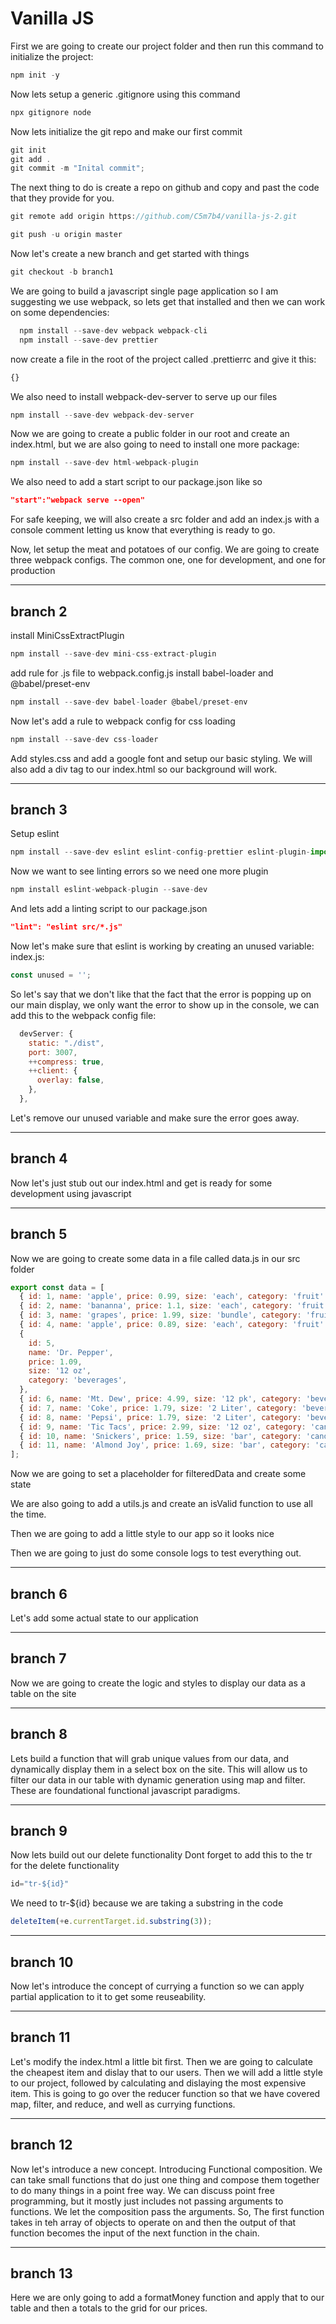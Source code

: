 # Vanilla JS

First we are going to create our project folder and then run this command to initialize the project:

```js
npm init -y

```

Now lets setup a generic .gitignore using this command

```js
npx gitignore node
```

Now lets initialize the git repo and make our first commit

```js
git init
git add .
git commit -m "Inital commit";

```

The next thing to do is create a repo on github and copy and past the code that they provide for you.

```js
git remote add origin https://github.com/C5m7b4/vanilla-js-2.git

git push -u origin master
```

Now let's create a new branch and get started with things

```js
git checkout -b branch1

```

We are going to build a javascript single page application so I am suggesting we use webpack, so lets get that installed and then we can work on some dependencies:

```js
  npm install --save-dev webpack webpack-cli
  npm install --save-dev prettier
```

now create a file in the root of the project called .prettierrc and give it this:

```js
{}
```

We also need to install webpack-dev-server to serve up our files

```js
npm install --save-dev webpack-dev-server
```

Now we are going to create a public folder in our root and create an index.html, but we are also going to need to install one more package:

```js
npm install --save-dev html-webpack-plugin

```

We also need to add a start script to our package.json like so

```json
"start":"webpack serve --open"
```

For safe keeping, we will also create a src folder and add an index.js with a console comment letting us know that everything is ready to go.

Now, let setup the meat and potatoes of our config. We are going to create three webpack configs. The common one, one for development, and one for production

************************************

## branch 2

install MiniCssExtractPlugin

```js
npm install --save-dev mini-css-extract-plugin
```

add rule for .js file to webpack.config.js install babel-loader and @babel/preset-env

```js
npm install --save-dev babel-loader @babel/preset-env
```

Now let's add a rule to webpack config for css loading

```js
npm install --save-dev css-loader
```

Add styles.css and add a google font and setup our basic styling. We will also add a div tag to our index.html so our background will work.

************************************

## branch 3

Setup eslint

```js
npm install --save-dev eslint eslint-config-prettier eslint-plugin-import
```

Now we want to see linting errors so we need one more plugin

```js
npm install eslint-webpack-plugin --save-dev
```

And lets add a linting script to our package.json

```json
"lint": "eslint src/*.js"
```

Now let's make sure that eslint is working by creating an unused variable:
index.js:

```js
const unused = '';
```

So let's say that we don't like that the fact that the error is popping up on our main display, we only want the error to show up in the console, we can add this to the webpack config file:

```js
  devServer: {
    static: "./dist",
    port: 3007,
    ++compress: true,
    ++client: {
      overlay: false,
    },
  },
```

Let's remove our unused variable and make sure the error goes away.

************************************

## branch 4

Now let's just stub out our index.html and get is ready for some development using javascript

************************************

## branch 5

Now we are going to create some data in a file called data.js in our src folder

```js
export const data = [
  { id: 1, name: 'apple', price: 0.99, size: 'each', category: 'fruit' },
  { id: 2, name: 'bananna', price: 1.1, size: 'each', category: 'fruit' },
  { id: 3, name: 'grapes', price: 1.99, size: 'bundle', category: 'fruit' },
  { id: 4, name: 'apple', price: 0.89, size: 'each', category: 'fruit' },
  {
    id: 5,
    name: 'Dr. Pepper',
    price: 1.09,
    size: '12 oz',
    category: 'beverages',
  },
  { id: 6, name: 'Mt. Dew', price: 4.99, size: '12 pk', category: 'beverages' },
  { id: 7, name: 'Coke', price: 1.79, size: '2 Liter', category: 'beverages' },
  { id: 8, name: 'Pepsi', price: 1.79, size: '2 Liter', category: 'beverages' },
  { id: 9, name: 'Tic Tacs', price: 2.99, size: '12 oz', category: 'candy' },
  { id: 10, name: 'Snickers', price: 1.59, size: 'bar', category: 'candy' },
  { id: 11, name: 'Almond Joy', price: 1.69, size: 'bar', category: 'candy' },
];
```

Now we are going to set a placeholder for filteredData and create some state

We are also going to add a utils.js and create an isValid function to use all the time.

Then we are going to add a little style to our app so it looks nice

Then we are going to just do some console logs to test everything out.

************************************

## branch 6

Let's add some actual state to our application

************************************

## branch 7

Now we are going to create the logic and styles to display our data as a table on the site

************************************

## branch 8

Lets build a function that will grab unique values from our data, and dynamically display them in a select box on the site. This will allow us to filter our data in our table with dynamic generation using map and filter. These are foundational functional javascript paradigms.

************************************

## branch 9

Now lets build out our delete functionality
Dont forget to add this to the tr for the delete functionality

```js
id="tr-${id}"
```

We need to tr-${id} because we are taking a substring in the code

```js
deleteItem(+e.currentTarget.id.substring(3));
```

************************************

## branch 10

Now let's introduce the concept of currying a function so we can apply partial application to it to get some reuseability.

************************************

## branch 11

Let's modify the index.html a little bit first. Then we are going to calculate the cheapest item and dislay that to our users. Then we will add a little style to our project, followed by calculating and dislaying the most expensive item. This is going to go over the reducer function so that we have covered map, filter, and reduce, and well as currying functions.

************************************

## branch 12

Now let's introduce a new concept. Introducing Functional composition. We can take small functions that do just one thing and compose them together to do many things in a point free way. We can discuss point free programming, but it mostly just includes not passing arguments to functions. We let the composition pass the arguments. So, The first function takes in teh array of objects to operate on and then the output of that function becomes the input of the next function in the chain.

************************************

## branch 13

Here we are only going to add a formatMoney function and apply that to our table and then a totals to the grid for our prices.
